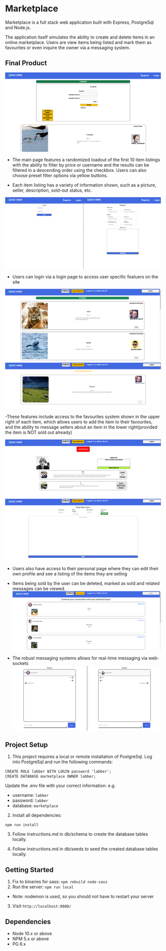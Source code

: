 # Marketplace
Marketplace is a full stack web application built with Express, PostgreSql and Node.js.

The application itself simulates the ability to create and delete items in an online marketplace. Users are view items being listed and mark them as favourites or even inquire the owner via a messaging system.


## Final Product
 !["Main Page"](https://github.com/dan-suen/marketplace/blob/master/public/screens/1.png?raw=true)
 - The main page features a randomized loadout of the first 10 item listings with the ability to filter by price or username and the results can be filtered in a descending order using the checkbox. Users can also choose preset filter options via yellow buttons.

 - Each item listing has a variety of information shown, such as a picture, seller, description, sold-out status, etc.

 !["Login"](https://github.com/dan-suen/marketplace/blob/master/public/screens/2.png?raw=true)
 - Users can login via a login page to access user specific featuers on the site

 !["Logged in Main Page"](https://github.com/dan-suen/marketplace/blob/master/public/screens/3.png?raw=true)
 !["Favourites"](https://github.com/dan-suen/marketplace/blob/master/public/screens/4.png?raw=true)

 -These features include access to the favourites system shown in the upper right of each item, which allows users to add the item to their favourites, and the ability to message sellers about an item in the lower right(provided the item is NOT sold out already)

  !["Profile"](https://github.com/dan-suen/marketplace/blob/master/public/screens/6.png?raw=true)
  !["Item Creation"](https://github.com/dan-suen/marketplace/blob/master/public/screens/7.png?raw=true)
 - Users also have access to their personal page where they can edit their own profile and see a listing of the items they are selling
 - Items being sold by the user can be deleted, marked as sold and related messages can be viewed.
 !["Inbox"](https://github.com/dan-suen/marketplace/blob/master/public/screens/8.png?raw=true)

 - The robust messaging systems allows for real-time messaging via web-sockets
 !["Messages"](https://github.com/dan-suen/marketplace/blob/master/public/screens/9.png?raw=true)


## Project Setup

1. This project requires a local or remote installation of PostgreSql.
Log into PostgreSql and run the following commands: 
```
CREATE ROLE labber WITH LOGIN password 'labber';
CREATE DATABASE marketplace OWNER labber;
```
Update the .env file with your correct information: 
e.g. 
  - username: `labber` 
  - password: `labber` 
  - database: `marketplace`

2. Install all dependencies:
```
npm run install 
```

3. Follow instructions.md in db/schema to create the database tables locally.

4. Follow instructions.md in db/seeds to seed the created database tables locally.


## Getting Started

1. Fix to binaries for sass: `npm rebuild node-sass`
2. Run the server: `npm run local`
  - Note: nodemon is used, so you should not have to restart your server
3. Visit `http://localhost:8080/`


## Dependencies

- Node 10.x or above
- NPM 5.x or above
- PG 6.x
